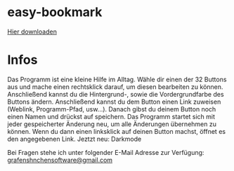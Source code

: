 # easy-bookmark

[Hier downloaden](https://github.com/grafenshnchen/easy-bookmark/raw/main/easy%20bookmark.exe) 

# Infos
Das Programm ist eine kleine Hilfe im Alltag. Wähle dir einen der 32 Buttons aus und mache einen rechtsklick darauf, um diesen bearbeiten zu können. Anschließend kannst du die Hintergrund-, sowie die Vordergrundfarbe des Buttons ändern. Anschließend kannst du dem Button einen Link zuweisen (Weblink, Programm-Pfad, usw...). Danach gibst du deinem Button noch einen Namen und drückst auf speichern. Das Programm startet sich mit jeder gespeicherter Änderung neu, um alle Änderungen übernehmen zu können. Wenn du dann einen linksklick auf deinen Button machst, öffnet es den angegebenen Link. 
Jeztzt neu: Darkmode

Bei Fragen stehe ich unter folgender E-Mail Adresse zur Verfügung: grafenshnchensoftware@gmail.com

